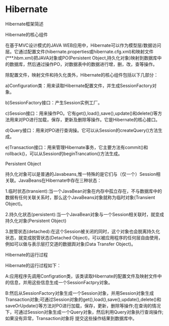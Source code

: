 # Hibernate
Hibernate框架简述

Hibernate的核心组件

在基于MVC设计模式的JAVA WEB应用中，Hibernate可以作为模型层/数据访问层。它通过配置文件(hibernate.properties或hibernate.cfg.xml)和映射文件(***.hbm.xml)把JAVA对象或PO(Persistent Object,持久化对象)映射到数据库中的数据库，然后通过操作PO，对数据表中的数据进行增，删，改，查等操作。

除配置文件，映射文件和持久化类外，Hibernate的核心组件包括以下几部分：

a)Configuration类：用来读取Hibernate配置文件，并生成SessionFactory对象。

b)SessionFactory接口：产生Session实例工厂。

c)Session接口：用来操作PO。它有get(),load(),save(),update()和delete()等方法用来对PO进行加载，保存，更新及删除等操作。它是Hibernate的核心接口。

d)Query接口：用来对PO进行查询操。它可以从Session的createQuery()方法生成。

e)Transaction接口：用来管理Hibernate事务，它主要方法有commit()和rollback()，可以从Session的beginTrancation()方法生成。

Persistent Object

持久化对象可以是普通的Javabeans,惟一特殊的是它们与（仅一个）Session相关联。JavaBeans在Hibernate中存在三种状态：

1.临时状态(transient):当一个JavaBean对象在内存中孤立存在，不与数据库中的数据有任何关联关系时，那么这个JavaBeans对象就称为临时对象(Transient Object)。

2.持久化状态(persistent):当一个JavaBean对象与一个Session相关联时，就变成持久化对象(Persistent Object)

3.脱管状态(detached):在这个Session被关闭的同时，这个对象也会脱离持久化状态，就变成脱管状态(Detached Object)，可以被应用程序的任何层自由使用，例如可以做与表示层打交道的数据舆对象(Data Transfer Object)。

Hibernate的运行过程

Hibernate的运行过程如下：

A:应用程序先调用Configration类，该类读取Hibernate的配置文件及映射文件中的信息，并用这些信息生成一个SessionFactpry对象。

B:然后从SessionFactory对象生成一个Session对象，并用Session对象生成Transaction对象;可通过Session对象的get(),load(),save(),update(),delete()和saveOrUpdate()等方法对PO进行加载，保存，更新，删除等操作;在查询的情况下，可通过Session对象生成一个Query对象，然后利用Query对象执行查询操作;如果没有异常，Transaction对象将 提交这些操作结果到数据库中。
